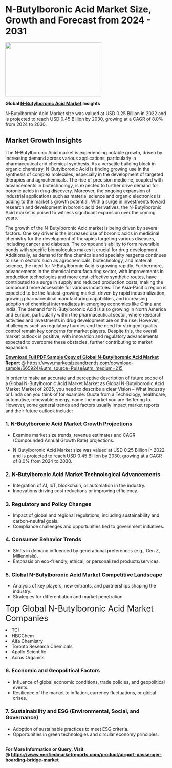 <H1>N-Butylboronic Acid Market Size, Growth and Forecast from 2024 - 2031</H1><img class="aligncenter size-medium wp-image-584254" src="https://thirdeyenews.in/wp-content/uploads/2024/09/Global-Market-Research-300x168.jpeg" alt="" width="300" height="168" /><p><strong>Global&nbsp;<a href="https://www.marketsizeandtrends.com/download-sample/665924/&amp;utm_source=Pulse&amp;utm_medium=215">N-Butylboronic Acid Market</a> Insights</strong></p><p>N-Butylboronic Acid Market size was valued at USD 0.25 Billion in 2022 and is projected to reach USD 0.45 Billion by 2030, growing at a CAGR of 8.0% from 2024 to 2030.</p><p><h2>Market Growth Insights</h2> <p>The N-Butylboronic Acid market is experiencing notable growth, driven by increasing demand across various applications, particularly in pharmaceutical and chemical synthesis. As a versatile building block in organic chemistry, N-Butylboronic Acid is finding growing use in the synthesis of complex molecules, especially in the development of targeted therapies and agrochemicals. The rise of precision medicine, coupled with advancements in biotechnology, is expected to further drive demand for boronic acids in drug discovery. Moreover, the ongoing expansion of industrial applications such as material science and organic electronics is adding to the market's growth potential. With a surge in investments toward research and development in boronic acid derivatives, the N-Butylboronic Acid market is poised to witness significant expansion over the coming years.</p> <p><a href="#"></a></p> <p>The growth of the N-Butylboronic Acid market is being driven by several factors. One key driver is the increased use of boronic acids in medicinal chemistry for the development of therapies targeting various diseases, including cancer and diabetes. The compound’s ability to form reversible bonds with specific biomolecules makes it crucial for drug development. Additionally, as demand for fine chemicals and specialty reagents continues to rise in sectors such as agrochemicals, biotechnology, and material science, the need for N-Butylboronic Acid is growing rapidly. Furthermore, advancements in the chemical manufacturing sector, with improvements in production technologies and more cost-effective synthetic routes, have contributed to a surge in supply and reduced production costs, making the compound more accessible for various industries. The Asia-Pacific region is expected to be the fastest-growing market, driven by rapid industrialization, growing pharmaceutical manufacturing capabilities, and increasing adoption of chemical intermediates in emerging economies like China and India. The demand for N-Butylboronic Acid is also growing in North America and Europe, particularly within the pharmaceutical sector, where research activities and investments in drug development are on the rise. However, challenges such as regulatory hurdles and the need for stringent quality control remain key concerns for market players. Despite this, the overall market outlook is positive, with innovation and regulatory advancements expected to overcome these obstacles, further contributing to market expansion.</p> <p><a href="#"></p><p><span class=""><strong>Download Full PDF Sample Copy of Global N-Butylboronic Acid Market Report</strong> @ <a href="https://www.marketsizeandtrends.com/download-sample/665924/&amp;utm_source=Pulse&amp;utm_medium=215" target="_blank">https://www.marketsizeandtrends.com/download-sample/665924/&amp;utm_source=Pulse&amp;utm_medium=215</a></span></p><p>In order to make an accurate and perceptive description of future scope of a Global&nbsp;N-Butylboronic Acid Market Market as Global&nbsp;N-Butylboronic Acid Market Market of 2025, you need to describe a clear Vision &ndash; What Industry or Linda can you think of for example: Quote from a Technology, healthcare, automotive, renewable energy, name the market you are Reffering to. However, some general trends and factors usually impact market reports and their future outlook include:</p><h3>1.&nbsp;<strong>N-Butylboronic Acid Market Growth Projections</strong></h3><ul><li>Examine market size trends, revenue estimates and CAGR (Compounded Annual Growth Rate) projections.</li><li><p>N-Butylboronic Acid Market size was valued at USD 0.25 Billion in 2022 and is projected to reach USD 0.45 Billion by 2030, growing at a CAGR of 8.0% from 2024 to 2030.</p></li></ul><h3>2.&nbsp;<strong>N-Butylboronic Acid Market Technological Advancements</strong></h3><ul><li>Integration of AI, IoT, blockchain, or automation in the industry.</li><li>Innovations driving cost reductions or improving efficiency.</li></ul><h3>3.&nbsp;<strong>Regulatory and Policy Changes</strong></h3><ul><li>Impact of global and regional regulations, including sustainability and carbon-neutral goals.</li><li>Compliance challenges and opportunities tied to government initiatives.</li></ul><h3>4.&nbsp;<strong>Consumer Behavior Trends</strong></h3><ul><li>Shifts in demand influenced by generational preferences (e.g., Gen Z, Millennials).</li><li>Emphasis on eco-friendly, ethical, or personalized products/services.</li></ul><h3>5.&nbsp;<strong>Global N-Butylboronic Acid Market Competitive Landscape</strong></h3><ul><li>Analysis of key players, new entrants, and partnerships shaping the industry.</li><li>Strategies for differentiation and market penetration.</li></ul><p data-pm-slice="1 1 []"><span style="color: inherit; font-family: inherit; font-size: 25px;">Top Global N-Butylboronic Acid Market Companies</span></p><div class="" data-test-id=""><p><li>TCI</li><li> HBCChem</li><li> Alfa Chemistry</li><li> Toronto Research Chemicals</li><li> Apollo Scientific</li><li> Acros Organics</li></p></div><h3>6.&nbsp;<strong>Economic and Geopolitical Factors</strong></h3><ul><li>Influence of global economic conditions, trade policies, and geopolitical events.</li><li>Resilience of the market to inflation, currency fluctuations, or global crises.</li></ul><h3>7.&nbsp;<strong>Sustainability and ESG (Environmental, Social, and Governance)</strong></h3><ul><li>Adoption of sustainable practices to meet ESG criteria.</li><li>Opportunities in green technologies and circular economy principles.</li></ul><h2><strong style="font-size: 14px;">For More Information or Query, Visit @&nbsp;</strong><a style="background-color: #ffffff; font-size: 14px;" href="https://www.marketsizeandtrends.com/report/n-butylboronic-acid-market/" target="_blank">https://www.verifiedmarketreports.com/product/airport-passenger-boarding-bridge-market</a></h2>
